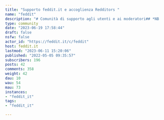```yaml
---
title: "Supporto feddit.it e accoglienza Redditors " 
name: "feddit"
description: "# Comunità di supporto agli utenti e ai moderatori## *NB: abbiamo attivato su questa comunità un centro di accoglienza, smistamento e primo soccorso per i migranti di Reddit!* 😁Lemmy, funzionalità e integrazione con altre piattaforme "
type: community
date: "2023-06-19 17:58:44"
draft: false
nsfw: false
actor_id: "https://feddit.it/c/feddit"
host: feddit.it
lastmod: "2023-06-11 15:20:06"
published: "2022-05-05 09:35:57"
subscribers: 196
posts: 42
comments: 358
weight: 42
dau: 10
wau: 54
mau: 73
instances:
- "feddit_it"
tags: 
- "feddit_it"

---
```

